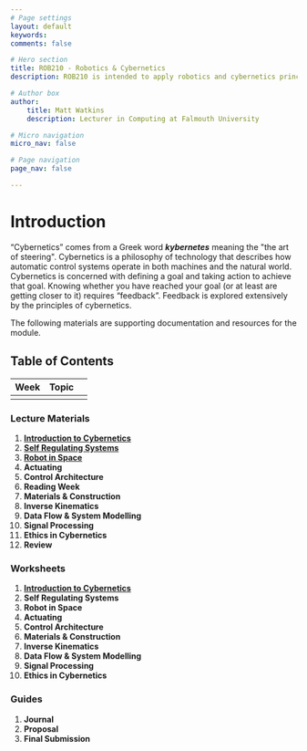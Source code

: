 ```yaml
---
# Page settings
layout: default
keywords:
comments: false

# Hero section
title: ROB210 - Robotics & Cybernetics
description: ROB210 is intended to apply robotics and cybernetics principles to the design and development of simple robot prototypes.

# Author box
author:
    title: Matt Watkins
    description: Lecturer in Computing at Falmouth University

# Micro navigation
micro_nav: false

# Page navigation
page_nav: false

---
```


# Introduction

“Cybernetics” comes from a Greek word ***kybernetes*** meaning the "the art of steering". Cybernetics is a philosophy of technology that describes how automatic control systems operate in both machines and the natural world. Cybernetics is concerned with defining a goal and taking action to achieve that goal. Knowing whether you have reached your goal (or at least are getting closer to it) requires “feedback”. Feedback is explored extensively by the principles of cybernetics.

The following materials are supporting documentation and resources for the module.

## Table of Contents

|Week|Topic  | |
|--|--|--|
|  |  |  |


### Lecture Materials
1. **[Introduction to Cybernetics](../rob210/lectures/intro-cybernetics-lm "Introduction to Cybernetics")**
2. **[Self Regulating Systems](../rob210/lectures/self-regulating-systems-lm "Self Regulating Systems")**
3. **[Robot in Space](../rob210/lectures/robot-in-space-lm "Robot in Space")**
4. **Actuating**
5. **Control Architecture**
6. **Reading Week**
7. **Materials & Construction**
8. **Inverse Kinematics**
9. **Data Flow & System Modelling**
10. **Signal Processing**
11. **Ethics in Cybernetics**
12. **Review** 

### Worksheets
1. **[Introduction to Cybernetics](../rob210/worksheets/intro-cybernetics-ws "Introduction to Cybernetics")**
2. **Self Regulating Systems**
3. **Robot in Space**
4. **Actuating**
5. **Control Architecture**
6. **Materials & Construction**
7. **Inverse Kinematics**
8. **Data Flow & System Modelling**
9. **Signal Processing**
10. **Ethics in Cybernetics** 

### Guides
1. **Journal**
2. **Proposal**
3. **Final Submission**
<!--stackedit_data:
eyJoaXN0b3J5IjpbMjAyMjYyNzUxNiwtMTg3NzA0NTM5NSwtMT
Y3MjEyNzE2MywxODc5NzE4MzU2LDIwMjMxNzYyMDcsMTA5MTk1
MDU2MiwzMjE1ODY4MDYsLTUwOTI5ODM2MCw5ODA0MjM0NzAsMT
Q1NTYzNTY3MywtMTA2ODI4MDMyOSwxNDY3NTc4NTQ2LDYxNzc2
MjUzNiwtMTM0ODY2NjQ3NSwtMTU1NzM2MzUxMSwtNDg3MTU2MD
M4LC0xODI3NDUxNDQyXX0=
-->